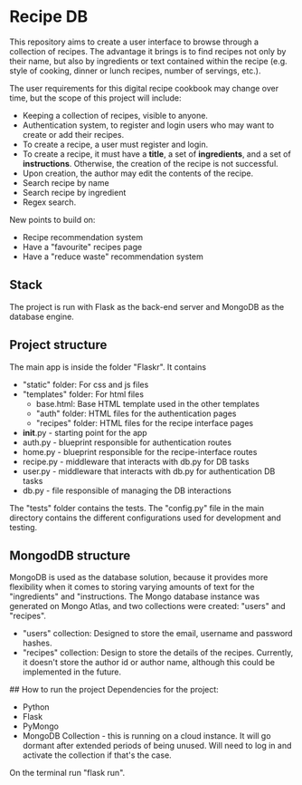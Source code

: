 # Recipe DB 
This repository aims to create a user interface to browse through a collection of recipes. The advantage it brings is to find recipes not only by their name, but also by ingredients or text contained within the recipe (e.g. style of cooking, dinner or lunch recipes, number of servings, etc.). 

The user requirements for this digital recipe cookbook may change over time, but the scope of this project will include:


- Keeping a collection of recipes, visible to anyone.
- Authentication system, to register and login users who may want to create or add their recipes.
- To create a recipe, a user must register and login.
- To create a recipe, it must have a **title**, a set of **ingredients**, and a set of **instructions**. Otherwise, the creation of the recipe is not successful.
- Upon creation, the author may edit the contents of the recipe.
- Search recipe by name
- Search recipe by ingredient
- Regex search.

New points to build on:
- Recipe recommendation system
- Have a "favourite" recipes page
- Have a "reduce waste" recommendation system

## Stack
The project is run with Flask as the back-end server and MongoDB as the database engine.

## Project structure
The main app is inside the folder "Flaskr". It contains
- "static" folder: For css and js files
- "templates" folder: For html files
     - base.html: Base HTML template used in the other templates
     - "auth" folder: HTML files for the authentication pages
     - "recipes" folder: HTML files for the recipe interface pages
- __init__.py - starting point for the app
- auth.py - blueprint responsible for authentication routes
- home.py - blueprint responsible for the recipe-interface routes
- recipe.py - middleware that interacts with db.py for DB tasks
- user.py - middleware that interacts with db.py for authentication DB tasks
- db.py - file responsible of managing the DB interactions

The "tests" folder contains the tests.
The "config.py" file in the main directory contains the different configurations used for development and testing.


## MongodDB structure
MongoDB is used as the database solution, because it provides more flexibility when it comes to storing varying amounts of text for the "ingredients" and "instructions. 
The Mongo database instance was generated on Mongo Atlas, and two collections were created: "users" and "recipes".
- "users" collection: Designed to store the email, username and password hashes. 
- "recipes" collection: Design to store the details of the recipes. Currently, it doesn't store the author id or author name, although this could be implemented in the future.

## How to run the project
Dependencies for the project:
- Python
- Flask
- PyMongo
- MongoDB Collection - this is running on a cloud instance. It will go dormant after extended periods of being unused. Will need to log in and activate the collection if that's the case.

On the terminal run "flask run". 